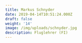 ```yaml
---
title: Markus Schnyder
date: 2019-04-14T10:51:24.000Z
draft: false
weight: '14'
image: /img/uploads/schnyder.jpg
description: Fluglehrer (FI)
---
```


